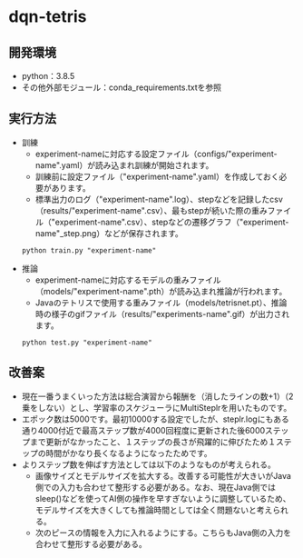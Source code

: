 # dqn-tetris

## 開発環境
- python：3.8.5
- その他外部モジュール：conda_requirements.txtを参照

## 実行方法
- 訓練
    - experiment-nameに対応する設定ファイル（configs/"experiment-name".yaml）が読み込まれ訓練が開始されます。
    - 訓練前に設定ファイル（"experiment-name".yaml）を作成しておく必要があります。
    - 標準出力のログ（"experiment-name".log）、stepなどを記録したcsv（results/"experiment-name".csv）、最もstepが続いた際の重みファイル（"experiment-name".csv）、stepなどの遷移グラフ（"experiment-name"_step.png）などが保存されます。
    ```
    python train.py "experiment-name"
    ```
- 推論
    - experiment-nameに対応するモデルの重みファイル（models/"experiment-name".pth）が読み込まれ推論が行われます。<br>
    - Javaのテトリスで使用する重みファイル（models/tetrisnet.pt）、推論時の様子のgifファイル（results/"experiments-name".gif）が出力されます。
    ```
    python test.py "experiment-name"
    ```

## 改善案
- 現在一番うまくいった方法は総合演習から報酬を（消したラインの数+1）（2乗をしない）とし、学習率のスケジューラにMultiSteplrを用いたものです。
- エポック数は5000です。最初10000する設定でしたが、steplr.logにもある通り4000付近で最高ステップ数が4000回程度に更新された後6000ステップまで更新がなかったこと、１ステップの長さが飛躍的に伸びたため１ステップの時間がかなり長くなるようになったためです。
- よりステップ数を伸ばす方法としては以下のようなものが考えられる。
    - 画像サイズとモデルサイズを拡大する。改善する可能性が大きいがJava側での入力も合わせて整形する必要がある。なお、現在Java側ではsleep()などを使ってAI側の操作を早すぎないように調整しているため、モデルサイズを大きくしても推論時間としては全く問題ないと考えられる。
    - 次のピースの情報を入力に入れるようにする。こちらもJava側の入力を合わせて整形する必要がある。
